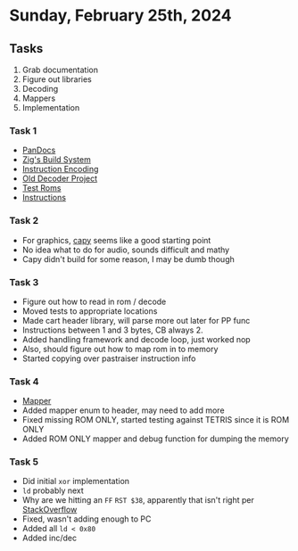 # Sunday, February 25th, 2024

## Tasks

1. Grab documentation
2. Figure out libraries
3. Decoding
4. Mappers
5. Implementation

### Task 1
  - [PanDocs](https://gbdev.io/pandocs/)
  - [Zig's Build System](https://ziglang.org/learn/build-system/)
  - [Instruction Encoding](https://www.pastraiser.com/cpu/gameboy/gameboy_opcodes.html)
  - [Old Decoder Project](https://github.com/awjnsn/gbdump)
  - [Test Roms](https://github.com/c-sp/gameboy-test-roms)
  - [Instructions](https://rgbds.gbdev.io/docs/v0.7.0/gbz80.7)

### Task 2
  - For graphics, [capy](https://capy-ui.org) seems like a good starting point
  - No idea what to do for audio, sounds difficult and mathy
  - Capy didn't build for some reason, I may be dumb though

### Task 3
  - Figure out how to read in rom / decode
  - Moved tests to appropriate locations
  - Made cart header library, will parse more out later for PP func
  - Instructions between 1 and 3 bytes, CB always 2.
  - Added handling framework and decode loop, just worked nop
  - Also, should figure out how to map rom in to memory
  - Started copying over pastraiser instruction info

### Task 4
  - [Mapper](https://gbdev.io/pandocs/MBCs.html)
  - Added mapper enum to header, may need to add more
  - Fixed missing ROM ONLY, started testing against TETRIS since it is ROM ONLY
  - Added ROM ONLY mapper and debug function for dumping the memory

### Task 5
  - Did initial `xor` implementation
  - `ld` probably next
  - Why are we hitting an `FF` `RST $38`, apparently that isn't right per
    [StackOverflow](https://retrocomputing.stackexchange.com/questions/15116/how-does-the-rst-operation-of-gameboy-sharp-lr35902-work)
  - Fixed, wasn't adding enough to PC
  - Added all `ld < 0x80`
  - Added inc/dec
